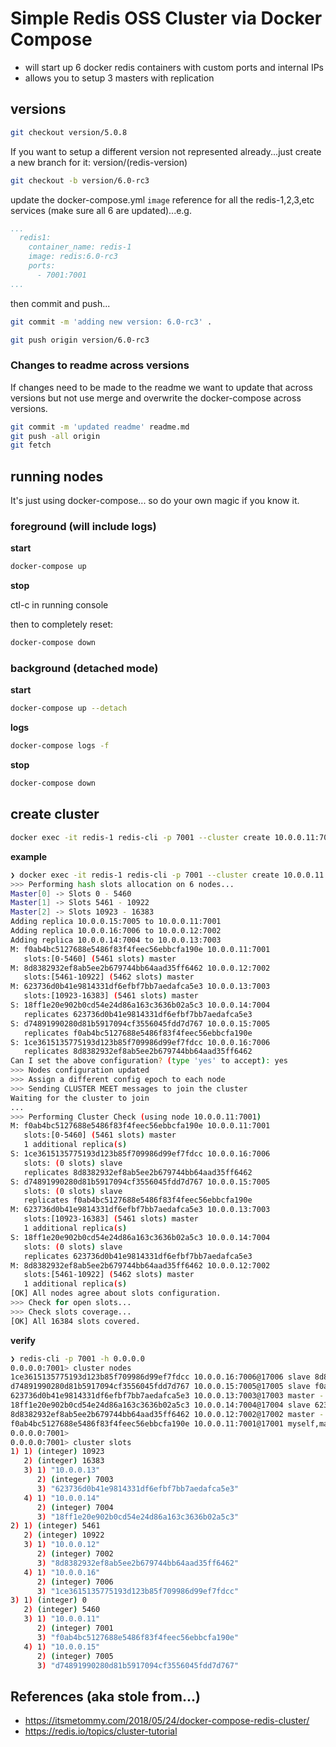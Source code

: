 # Simple Redis OSS Cluster via Docker Compose

- will start up 6 docker redis containers with custom ports and internal IPs
- allows you to setup 3 masters with replication

## versions

```sh
git checkout version/5.0.8
```

If you want to setup a different version not represented already...just create a new branch for it: version/(redis-version) 

```sh
git checkout -b version/6.0-rc3
```

update the docker-compose.yml `image` reference for all the redis-1,2,3,etc services (make sure all 6 are updated)...e.g.

```yaml
...
  redis1:
    container_name: redis-1
    image: redis:6.0-rc3
    ports: 
      - 7001:7001
...
```

then commit and push...

```sh
git commit -m 'adding new version: 6.0-rc3' .

git push origin version/6.0-rc3
```

### Changes to readme across versions
If changes need to be made to the readme we want to update that across versions but not use merge and overwrite the docker-compose across versions.

```sh
git commit -m 'updated readme' readme.md
git push -all origin
git fetch
```

## running nodes
It's just using docker-compose... so do your own magic if you know it.

### foreground (will include logs)

**start**

```sh
docker-compose up
```

**stop**

ctl-c in running console

then to completely reset:

```sh
docker-compose down
```

### background (detached mode)

**start**

```sh
docker-compose up --detach
```

**logs** 

```sh
docker-compose logs -f
```

**stop**

```sh
docker-compose down
```

## create cluster

```sh
docker exec -it redis-1 redis-cli -p 7001 --cluster create 10.0.0.11:7001 10.0.0.12:7002 10.0.0.13:7003 10.0.0.14:7004 10.0.0.15:7005 10.0.0.16:7006 --cluster-replicas 1 
```

**example**

```sh
❯ docker exec -it redis-1 redis-cli -p 7001 --cluster create 10.0.0.11:7001 10.0.0.12:7002 10.0.0.13:7003 10.0.0.14:7004 10.0.0.15:7005 10.0.0.16:7006 --cluster-replicas 1
>>> Performing hash slots allocation on 6 nodes...
Master[0] -> Slots 0 - 5460
Master[1] -> Slots 5461 - 10922
Master[2] -> Slots 10923 - 16383
Adding replica 10.0.0.15:7005 to 10.0.0.11:7001
Adding replica 10.0.0.16:7006 to 10.0.0.12:7002
Adding replica 10.0.0.14:7004 to 10.0.0.13:7003
M: f0ab4bc5127688e5486f83f4feec56ebbcfa190e 10.0.0.11:7001
   slots:[0-5460] (5461 slots) master
M: 8d8382932ef8ab5ee2b679744bb64aad35ff6462 10.0.0.12:7002
   slots:[5461-10922] (5462 slots) master
M: 623736d0b41e9814331df6efbf7bb7aedafca5e3 10.0.0.13:7003
   slots:[10923-16383] (5461 slots) master
S: 18ff1e20e902b0cd54e24d86a163c3636b02a5c3 10.0.0.14:7004
   replicates 623736d0b41e9814331df6efbf7bb7aedafca5e3
S: d74891990280d81b5917094cf3556045fdd7d767 10.0.0.15:7005
   replicates f0ab4bc5127688e5486f83f4feec56ebbcfa190e
S: 1ce3615135775193d123b85f709986d99ef7fdcc 10.0.0.16:7006
   replicates 8d8382932ef8ab5ee2b679744bb64aad35ff6462
Can I set the above configuration? (type 'yes' to accept): yes
>>> Nodes configuration updated
>>> Assign a different config epoch to each node
>>> Sending CLUSTER MEET messages to join the cluster
Waiting for the cluster to join
...
>>> Performing Cluster Check (using node 10.0.0.11:7001)
M: f0ab4bc5127688e5486f83f4feec56ebbcfa190e 10.0.0.11:7001
   slots:[0-5460] (5461 slots) master
   1 additional replica(s)
S: 1ce3615135775193d123b85f709986d99ef7fdcc 10.0.0.16:7006
   slots: (0 slots) slave
   replicates 8d8382932ef8ab5ee2b679744bb64aad35ff6462
S: d74891990280d81b5917094cf3556045fdd7d767 10.0.0.15:7005
   slots: (0 slots) slave
   replicates f0ab4bc5127688e5486f83f4feec56ebbcfa190e
M: 623736d0b41e9814331df6efbf7bb7aedafca5e3 10.0.0.13:7003
   slots:[10923-16383] (5461 slots) master
   1 additional replica(s)
S: 18ff1e20e902b0cd54e24d86a163c3636b02a5c3 10.0.0.14:7004
   slots: (0 slots) slave
   replicates 623736d0b41e9814331df6efbf7bb7aedafca5e3
M: 8d8382932ef8ab5ee2b679744bb64aad35ff6462 10.0.0.12:7002
   slots:[5461-10922] (5462 slots) master
   1 additional replica(s)
[OK] All nodes agree about slots configuration.
>>> Check for open slots...
>>> Check slots coverage...
[OK] All 16384 slots covered.
```

**verify**

```sh
❯ redis-cli -p 7001 -h 0.0.0.0
0.0.0.0:7001> cluster nodes
1ce3615135775193d123b85f709986d99ef7fdcc 10.0.0.16:7006@17006 slave 8d8382932ef8ab5ee2b679744bb64aad35ff6462 0 1585947900522 6 connected
d74891990280d81b5917094cf3556045fdd7d767 10.0.0.15:7005@17005 slave f0ab4bc5127688e5486f83f4feec56ebbcfa190e 0 1585947901135 5 connected
623736d0b41e9814331df6efbf7bb7aedafca5e3 10.0.0.13:7003@17003 master - 0 1585947900109 3 connected 10923-16383
18ff1e20e902b0cd54e24d86a163c3636b02a5c3 10.0.0.14:7004@17004 slave 623736d0b41e9814331df6efbf7bb7aedafca5e3 0 1585947900522 4 connected
8d8382932ef8ab5ee2b679744bb64aad35ff6462 10.0.0.12:7002@17002 master - 0 1585947899067 2 connected 5461-10922
f0ab4bc5127688e5486f83f4feec56ebbcfa190e 10.0.0.11:7001@17001 myself,master - 0 1585947900000 1 connected 0-5460
0.0.0.0:7001>
0.0.0.0:7001> cluster slots
1) 1) (integer) 10923
   2) (integer) 16383
   3) 1) "10.0.0.13"
      2) (integer) 7003
      3) "623736d0b41e9814331df6efbf7bb7aedafca5e3"
   4) 1) "10.0.0.14"
      2) (integer) 7004
      3) "18ff1e20e902b0cd54e24d86a163c3636b02a5c3"
2) 1) (integer) 5461
   2) (integer) 10922
   3) 1) "10.0.0.12"
      2) (integer) 7002
      3) "8d8382932ef8ab5ee2b679744bb64aad35ff6462"
   4) 1) "10.0.0.16"
      2) (integer) 7006
      3) "1ce3615135775193d123b85f709986d99ef7fdcc"
3) 1) (integer) 0
   2) (integer) 5460
   3) 1) "10.0.0.11"
      2) (integer) 7001
      3) "f0ab4bc5127688e5486f83f4feec56ebbcfa190e"
   4) 1) "10.0.0.15"
      2) (integer) 7005
      3) "d74891990280d81b5917094cf3556045fdd7d767"
```

## References (aka stole from...) 
- https://itsmetommy.com/2018/05/24/docker-compose-redis-cluster/
- https://redis.io/topics/cluster-tutorial


